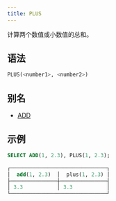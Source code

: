 ```yaml
---
title: PLUS
---
```


计算两个数值或小数值的总和。

## 语法

```sql
PLUS(<number1>, <number2>)
```

## 别名

- [ADD](add.md)

## 示例

```sql
SELECT ADD(1, 2.3), PLUS(1, 2.3);

┌───────────────────────────────┐
│  add(1, 2.3)  │  plus(1, 2.3) │
├───────────────┼───────────────┤
│ 3.3           │ 3.3           │
└───────────────────────────────┘
```